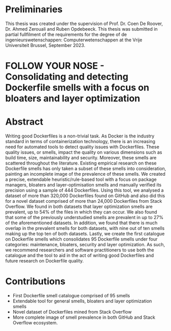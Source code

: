 # Preliminaries
This thesis was created under the supervision of Prof. Dr. Coen De Roover, Dr. Ahmed Zerouali and Ruben Opdebeeck. This thesis was submitted in partial fullfilment of the requirements for the degree of de ingenieurswetenschappen: Computerwetenschappen at the Vrije Universiteit Brussel, September 2023.

# FOLLOW YOUR NOSE - Consolidating and detecting Dockerfile smells with a focus on bloaters and layer optimization

# Abstract
Writing good Dockerfiles is a non-trivial task. As Docker is the industry standard in terms of
containerization technology, there is an increasing need for automated tools to detect quality
issues with Dockerfiles. These quality issues, or smells, impact the quality on various dimensions
such as build time, size, maintainability and security. Moreover, these smells are scattered
throughout the literature. Existing empirical research on these Dockerfile smells has only taken
a subset of these smells into consideration, painting an incomplete image of the prevalence of
these smells. We created a precise, extendable heuristic/rule-based tool with a focus on package
managers, bloaters and layer-optimisation smells and manually verified its precision using a
sample of 444 Dockerfiles. Using this tool, we analysed a dataset of more than 320,000 Dockerfiles
found on GitHub and also did this for a novel dataset comprised of more than 24,000 Dockerfiles
from Stack Overflow. We found in both datasets that layer optimization smells are prevalent,
up to 54% of the files in which they can occur. We also found that some of the previously
understudied smells are prevalent in up to 27% of the aforementioned datasets. In addition, we
found that there is much overlap in the prevalent smells for both datasets, with nine out of ten
smells making up the top ten of both datasets. Lastly, we create the first catalogue on Dockerfile
smells which consolidates 95 Dockerfile smells under four categories: maintenance, bloaters,
security and layer optimization. As such, we recommend researchers and software practitioners
to use both the catalogue and the tool to aid in the act of writing good Dockerfiles and future
research on Dockerfile quality.

# Contributions
* First Dockerfile smell catalogue comprised of 95 smells
* Extendable tool for general smells, bloaters and layer optimization smells
* Novel dataset of Dockerfiles mined from Stack Overflow
* More complete image of smell prevalence in both GitHub and Stack Overflow ecosystem.